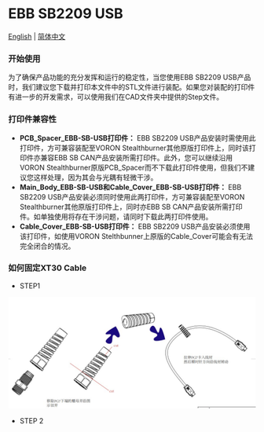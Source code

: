# EBB SB2209 USB

[English](README_EN.md "change to English langue") | [简体中文](README_CN.md "change to chinese langue")

### 开始使用
为了确保产品功能的充分发挥和运行的稳定性，当您使用EBB SB2209 USB产品时，我们建议您下载并打印本文件中的STL文件进行装配。如果您对装配的打印件有进一步的开发需求，可以使用我们在CAD文件夹中提供的Step文件。
### 打印件兼容性
* **PCB_Spacer_EBB-SB-USB打印件：** EBB SB2209 USB产品安装时需使用此打印件，方可兼容装配至VORON Stealthburner其他原版打印件上，同时该打印件亦兼容EBB SB CAN产品安装所需打印件。此外，您可以继续沿用VORON Stealthburner原版PCB_Spacer而不下载此打印件使用，但我们不建议您这样处理，因为其会与光耦有轻微干涉。
* **Main_Body_EBB-SB-USB和Cable_Cover_EBB-SB-USB打印件：** EBB SB2209 USB产品安装必须同时使用此两打印件，方可兼容装配至VORON Stealthburner其他原版打印件上，同时亦EBB SB CAN产品安装所需打印件。如单独使用将存在干涉问题，请同时下载此两打印件使用。
* **Cable_Cover_EBB-SB-USB打印件：** EBB SB2209 USB产品安装必须使用该打印件，如使用VORON Stelthbunner上原版的Cable_Cover可能会有无法完全闭合的情况。

### 如何固定XT30 Cable
* STEP1

<img src=img/Dingtalk_20240725153147.jpg width="600"/>

* STEP 2


